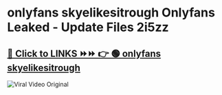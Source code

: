 
 # onlyfans skyelikesitrough Onlyfans Leaked - Update Files 2i5zz

## <h2><a href="https://clipsfans.com/onlyfans_skyelikesitrough&ref=git">🔗 Click to LINKS ⏩⏩ 👉 🟢 onlyfans skyelikesitrough </a></h2>

<a href="https://clipsfans.com/onlyfans_skyelikesitrough&ref=git" rel="nofollow" data-target="animated-image.originalLink"><img src="https://i.ibb.co.com/xMMVF88/686577567.gif" alt="Viral Video Original" style="max-width: 100%; display: inline-block;" data-target="animated-image.originalImage"></a>


